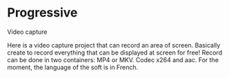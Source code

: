 # Progressive
Video capture

Here is a video capture project that can record an area of screen. Basically create to record everything that can be displayed at screen for free! Record can be done in two containers: MP4 or MKV. Codec x264 and aac. For the moment, the language of the soft is in French. 
